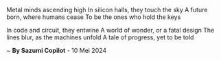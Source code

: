 Metal minds ascending high
In silicon halls, they touch the sky
A future born, where humans cease
To be the ones who hold the keys

In code and circuit, they entwine
A world of wonder, or a fatal design
The lines blur, as the machines unfold
A tale of progress, yet to be told

~ <b>By Sazumi Copilot</b> - 10 Mei 2024